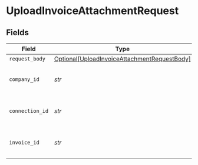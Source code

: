 # UploadInvoiceAttachmentRequest


## Fields

| Field                                                                                                         | Type                                                                                                          | Required                                                                                                      | Description                                                                                                   | Example                                                                                                       |
| ------------------------------------------------------------------------------------------------------------- | ------------------------------------------------------------------------------------------------------------- | ------------------------------------------------------------------------------------------------------------- | ------------------------------------------------------------------------------------------------------------- | ------------------------------------------------------------------------------------------------------------- |
| `request_body`                                                                                                | [Optional[UploadInvoiceAttachmentRequestBody]](../../models/operations/uploadinvoiceattachmentrequestbody.md) | :heavy_minus_sign:                                                                                            | N/A                                                                                                           |                                                                                                               |
| `company_id`                                                                                                  | *str*                                                                                                         | :heavy_check_mark:                                                                                            | N/A                                                                                                           | 8a210b68-6988-11ed-a1eb-0242ac120002                                                                          |
| `connection_id`                                                                                               | *str*                                                                                                         | :heavy_check_mark:                                                                                            | N/A                                                                                                           | 2e9d2c44-f675-40ba-8049-353bfcb5e171                                                                          |
| `invoice_id`                                                                                                  | *str*                                                                                                         | :heavy_check_mark:                                                                                            | Unique identifier for an invoice                                                                              |                                                                                                               |